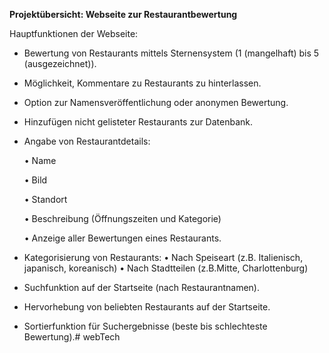 **Projektübersicht: Webseite zur Restaurantbewertung**

Hauptfunktionen der Webseite:

- Bewertung von Restaurants mittels Sternensystem (1 (mangelhaft) bis 5 (ausgezeichnet)).


- Möglichkeit, Kommentare zu Restaurants zu hinterlassen.


- Option zur Namensveröffentlichung oder anonymen Bewertung.


- Hinzufügen nicht gelisteter Restaurants zur Datenbank.


- Angabe von Restaurantdetails:

  • Name

  • Bild

  • Standort

  • Beschreibung (Öffnungszeiten und Kategorie)

  • Anzeige aller Bewertungen eines Restaurants.


- Kategorisierung von Restaurants:
  • Nach Speiseart (z.B. Italienisch, japanisch, koreanisch)
  • Nach Stadtteilen (z.B.Mitte, Charlottenburg)


- Suchfunktion auf der Startseite (nach Restaurantnamen).


- Hervorhebung von beliebten Restaurants auf der Startseite.


- Sortierfunktion für Suchergebnisse (beste bis schlechteste Bewertung).#   w e b T e c h  
 